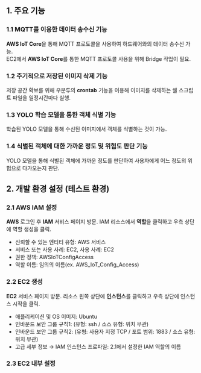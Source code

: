 ## 1. 주요 기능
### 1.1 MQTT를 이용한 데이터 송수신 기능
**AWS IoT Core**을 통해 MQTT 프로토콜을 사용하여 하드웨어와의 데이터 송수신 가능.<br>
EC2에서 **AWS IoT Core**를 통한 MQTT 프로토콜 사용을 위해 Bridge 작업이 필요.

### 1.2 주기적으로 저장된 이미지 삭제 기능
저장 공간 확보를 위해 우분투의 **crontab** 기능을 이용해 이미지를 삭제하는 쉘 스크립트 파일을 일정시간마다 실행.

### 1.3 YOLO 학습 모델을 통한 객체 식별 기능
학습된 YOLO 모델을 통해 수신된 이미지에서 객체를 식별하는 것이 가능.

### 1.4 식별된 객체에 대한 가까운 정도 및 위험도 판단 기능
YOLO 모델을 통해 식별된 객체에 가까운 정도를 판단하여 사용자에게 어느 정도의 위험으로 다가오는지 판단.

## 2. 개발 환경 설정 (테스트 환경)
### 2.1 AWS IAM 설정
**AWS** 로그인 후 **IAM** 서비스 페이지 방문.
IAM 리소스에서 **역할**을 클릭하고 우측 상단에 역할 생성을 클릭.
- 신뢰할 수 있는 엔티티 유형: AWS 서비스
- 서비스 또는 사용 사례: EC2, 사용 사례: EC2
- 권한 정책: AWSIoTConfigAccess
- 역할 이름: 임의의 이름(ex. AWS_IoT_Config_Access)

### 2.2 EC2 생성
**EC2** 서비스 페이지 방문.
리소스 왼쪽 상단에 **인스턴스**를 클릭하고 우측 상단에 인스턴스 시작을 클릭.
- 애플리케이션 및 OS 이미지: Ubuntu
- 인바운드 보안 그룹 규칙1: (유형: ssh / 소스 유형: 위치 무관)
- 인바운드 보안 그룹 규칙2: (유형: 사용자 지정 TCP / 포트 범위: 1883 / 소스 유형: 위치 무관)
- 고급 세부 정보 → IAM 인스턴스 프로파일: 2.1에서 설정한 IAM 역할의 이름

### 2.3 EC2 내부 설정
